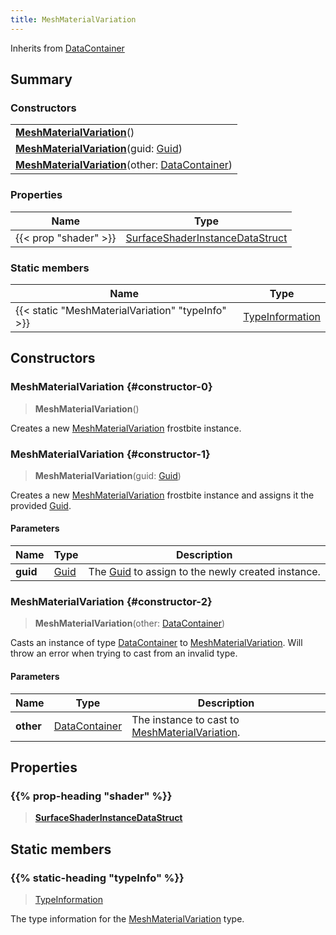 ```yaml
---
title: MeshMaterialVariation
---
```


Inherits from 
[DataContainer](/vext/ref/shared/class/datacontainer)

## Summary
### Constructors
| |
| ----------- |
| **[MeshMaterialVariation](#constructor-0)**() |
| **[MeshMaterialVariation](#constructor-1)**(guid: [Guid](/vext/ref/shared/class/guid)) |
| **[MeshMaterialVariation](#constructor-2)**(other: [DataContainer](/vext/ref/shared/class/datacontainer)) |

### Properties
| Name | Type |
| ---- | ---- |
| {{< prop "shader" >}} | [SurfaceShaderInstanceDataStruct](/vext/ref/fb/surfaceshaderinstancedatastruct) |

### Static members
| Name | Type |
| ---- | ---- |
| {{< static "MeshMaterialVariation" "typeInfo" >}} | [TypeInformation](/vext/ref/shared/class/typeinformation) |

## Constructors
### MeshMaterialVariation {#constructor-0}
> **MeshMaterialVariation**()

Creates a new [MeshMaterialVariation](/vext/ref/fb/meshmaterialvariation) frostbite instance.

### MeshMaterialVariation {#constructor-1}
> **MeshMaterialVariation**(guid: [Guid](/vext/ref/shared/class/guid))

Creates a new [MeshMaterialVariation](/vext/ref/fb/meshmaterialvariation) frostbite instance and assigns it the provided [Guid](/vext/ref/shared/class/guid).

#### Parameters
| Name | Type | Description |
| ---- | ---- | ----------- |
| **guid** | [Guid](/vext/ref/shared/class/guid) | The [Guid](/vext/ref/shared/class/guid) to assign to the newly created instance. |

### MeshMaterialVariation {#constructor-2}
> **MeshMaterialVariation**(other: [DataContainer](/vext/ref/shared/class/datacontainer))

Casts an instance of type [DataContainer](/vext/ref/shared/class/datacontainer) to [MeshMaterialVariation](/vext/ref/fb/meshmaterialvariation). Will throw an error when trying to cast from an invalid type.

#### Parameters
| Name | Type | Description |
| ---- | ---- | ----------- |
| **other** | [DataContainer](/vext/ref/shared/class/datacontainer) | The instance to cast to [MeshMaterialVariation](/vext/ref/fb/meshmaterialvariation). |

## Properties
### {{% prop-heading "shader" %}}
> **[SurfaceShaderInstanceDataStruct](/vext/ref/fb/surfaceshaderinstancedatastruct)**

## Static members
### {{% static-heading "typeInfo" %}}
> [TypeInformation](/vext/ref/shared/class/typeinformation)

The type information for the [MeshMaterialVariation](/vext/ref/fb/meshmaterialvariation) type.

